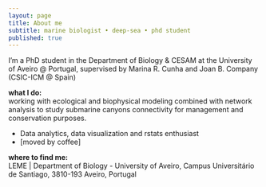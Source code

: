 ```yaml
---
layout: page
title: About me
subtitle: marine biologist • deep-sea • phd student
published: true
---
```

I’m a PhD student in the Department of Biology & CESAM at the University of Aveiro @ Portugal, supervised by Marina R. Cunha and Joan B. Company (CSIC-ICM @ Spain)

**what I do:**  
working with ecological and biophysical modeling combined with network analysis to study submarine canyons connectivity for management and conservation purposes.

 - Data analytics, data visualization and rstats enthusiast 
 - [moved by coffee]

**where to find me:**  
LEME | Department of Biology - University of Aveiro, Campus Universitário de Santiago, 3810-193 Aveiro, Portugal  
